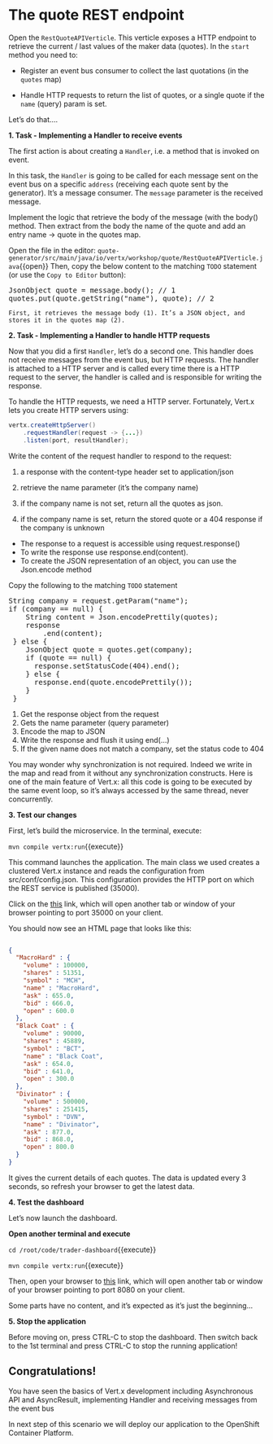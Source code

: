 # The quote REST endpoint

Open the `RestQuoteAPIVerticle`. This verticle exposes a HTTP endpoint to retrieve the current / last values of the maker data (quotes). In the `start` method you need to:

* Register an event bus consumer to collect the last quotations (in the `quotes` map)

* Handle HTTP requests to return the list of quotes, or a single quote if the `name` (query) param is set.

Let’s do that…​.


**1. Task - Implementing a Handler to receive events**

The first action is about creating a `Handler`, i.e. a method that is invoked on event. 

In this task, the `Handler` is going to be called for each message sent on the event bus on a specific `address` (receiving each quote sent by the generator). It’s a message consumer. The `message` parameter is the received message.

Implement the logic that retrieve the body of the message (with the body() method. Then extract from the body the name of the quote and add an entry name → quote in the quotes map.

Open the file in the editor: ``quote-generator/src/main/java/io/vertx/workshop/quote/RestQuoteAPIVerticle.java``{{open}}
Then, copy the below content to the matching `TODO` statement (or use the `Copy to Editor` button):
      
<pre class="file" data-filename="src/main/java/io/vertx/workshop/quote/RestQuoteAPIVerticle.java" data-target="insert" data-marker="//TODO: insert quotes">
JsonObject quote = message.body(); // 1
quotes.put(quote.getString("name"), quote); // 2
</pre>

``First, it retrieves the message body (1). It’s a JSON object, and stores it in the quotes map (2).``

**2. Task - Implementing a Handler to handle HTTP requests**

Now that you did a first `Handler`, let’s do a second one. This handler does not receive messages from the event bus, but HTTP requests. The handler is attached to a HTTP server and is called every time there is a HTTP request to the server, the handler is called and is responsible for writing the response.

To handle the HTTP requests, we need a HTTP server. Fortunately, Vert.x lets you create HTTP servers using:
```java
vertx.createHttpServer()
    .requestHandler(request -> {...})
    .listen(port, resultHandler);
```

Write the content of the request handler to respond to the request:

1. a response with the content-type header set to application/json

2. retrieve the name parameter (it’s the company name)

3. if the company name is not set, return all the quotes as json.

4. if the company name is set, return the stored quote or a 404 response if the company is unknown

* The response to a request is accessible using request.response()
* To write the response use response.end(content).
* To create the JSON representation of an object, you can use the Json.encode method

Copy the following to the matching `TODO` statement

<pre class="file" data-filename="src/main/java/io/vertx/workshop/quote/RestQuoteAPIVerticle.java" data-target="insert" data-marker="//TODO: return quotes">
String company = request.getParam("name");          
if (company == null) {
    String content = Json.encodePrettily(quotes);   
    response
        .end(content);                              
 } else {
    JsonObject quote = quotes.get(company);
    if (quote == null) {
      response.setStatusCode(404).end();            
    } else {
      response.end(quote.encodePrettily());
    }
 }
</pre>

1. Get the response object from the request
2. Gets the name parameter (query parameter)
3. Encode the map to JSON
4. Write the response and flush it using end(…​)
5. If the given name does not match a company, set the status code to 404

You may wonder why synchronization is not required. Indeed we write in the map and read from it without any synchronization constructs. Here is one of the main feature of Vert.x: all this code is going to be executed by the same event loop, so it’s always accessed by the same thread, never concurrently.

**3. Test our changes**

First, let’s build the microservice. In the terminal, execute:

``mvn compile vertx:run``{{execute}}

This command launches the application. The main class we used creates a clustered Vert.x instance and reads the configuration from src/conf/config.json. This configuration provides the HTTP port on which the REST service is published (35000).

Click on the [this](https://[[HOST_SUBDOMAIN]]-35000-[[KATACODA_HOST]].environments.katacoda.com/) link, which will open another tab or window of your browser pointing to port 35000 on your client.

You should now see an HTML page that looks like this:

```json

{
  "MacroHard" : {
    "volume" : 100000,
    "shares" : 51351,
    "symbol" : "MCH",
    "name" : "MacroHard",
    "ask" : 655.0,
    "bid" : 666.0,
    "open" : 600.0
  },
  "Black Coat" : {
    "volume" : 90000,
    "shares" : 45889,
    "symbol" : "BCT",
    "name" : "Black Coat",
    "ask" : 654.0,
    "bid" : 641.0,
    "open" : 300.0
  },
  "Divinator" : {
    "volume" : 500000,
    "shares" : 251415,
    "symbol" : "DVN",
    "name" : "Divinator",
    "ask" : 877.0,
    "bid" : 868.0,
    "open" : 800.0
  }
}
```

It gives the current details of each quotes. The data is updated every 3 seconds, so refresh your browser to get the latest data.


**4. Test the dashboard**

Let’s now launch the dashboard. 

**Open another terminal and execute**

``cd /root/code/trader-dashboard``{{execute}}

``mvn compile vertx:run``{{execute}}

Then, open your browser to [this](https://[[HOST_SUBDOMAIN]]-8080-[[KATACODA_HOST]].environments.katacoda.com/) link, which will open another tab or window of your browser pointing to port 8080 on your client.

Some parts have no content, and it’s expected as it’s just the beginning…​

**5. Stop the application**

Before moving on, press CTRL-C to stop the dashboard. Then switch back to the 1st terminal and press CTRL-C to stop the running application!

## Congratulations!
You have seen the basics of Vert.x development including Asynchronous API and AsyncResult, implementing Handler and receiving messages from the event bus

In next step of this scenario we will deploy our application to the OpenShift Container Platform.